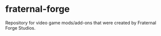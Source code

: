 # fraternal-forge
Repository for video game mods/add-ons that were created by Fraternal Forge Studios.
